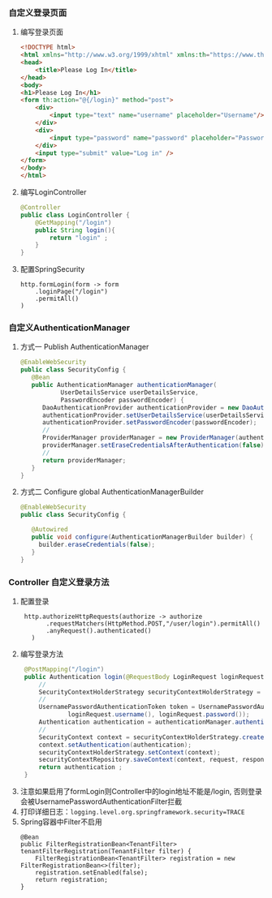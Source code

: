 ### 自定义登录页面
1. 编写登录页面
    ```html
    <!DOCTYPE html>
    <html xmlns="http://www.w3.org/1999/xhtml" xmlns:th="https://www.thymeleaf.org">
    <head>
        <title>Please Log In</title>
    </head>
    <body>
    <h1>Please Log In</h1>
    <form th:action="@{/login}" method="post">
        <div>
            <input type="text" name="username" placeholder="Username"/>
        </div>
        <div>
            <input type="password" name="password" placeholder="Password"/>
        </div>
        <input type="submit" value="Log in" />
    </form>
    </body>
    </html>
    ```
2. 编写LoginController
    ```java
    @Controller
    public class LoginController {
        @GetMapping("/login")
        public String login(){
            return "login" ;
        }
    }
    ```
3. 配置SpringSecurity
    ```text
    http.formLogin(form -> form
        .loginPage("/login")
        .permitAll()
    )
    ```
### 自定义AuthenticationManager 
1. 方式一 Publish AuthenticationManager
   ```java
   @EnableWebSecurity
   public class SecurityConfig {
      @Bean
      public AuthenticationManager authenticationManager(
              UserDetailsService userDetailsService,
              PasswordEncoder passwordEncoder) {
         DaoAuthenticationProvider authenticationProvider = new DaoAuthenticationProvider();
         authenticationProvider.setUserDetailsService(userDetailsService);
         authenticationProvider.setPasswordEncoder(passwordEncoder);
         //
         ProviderManager providerManager = new ProviderManager(authenticationProvider);
         providerManager.setEraseCredentialsAfterAuthentication(false);
         //
         return providerManager;
      }
   }
   ```
2. 方式二 Configure global AuthenticationManagerBuilder
   ```java
   @EnableWebSecurity
   public class SecurityConfig {
   
      @Autowired
	  public void configure(AuthenticationManagerBuilder builder) {
		builder.eraseCredentials(false);
	  }
   }
   ```
### Controller 自定义登录方法
1. 配置登录
   ```text
    http.authorizeHttpRequests(authorize -> authorize
          .requestMatchers(HttpMethod.POST,"/user/login").permitAll()
          .anyRequest().authenticated()
      )
   ```
2. 编写登录方法
   ```java
    @PostMapping("/login")
    public Authentication login(@RequestBody LoginRequest loginRequest, HttpServletRequest request, HttpServletResponse response){
        //
        SecurityContextHolderStrategy securityContextHolderStrategy = SecurityContextHolder.getContextHolderStrategy();
        //
        UsernamePasswordAuthenticationToken token = UsernamePasswordAuthenticationToken.unauthenticated(
                loginRequest.username(), loginRequest.password());
        Authentication authentication = authenticationManager.authenticate(token);
        //
        SecurityContext context = securityContextHolderStrategy.createEmptyContext();
        context.setAuthentication(authentication);
        securityContextHolderStrategy.setContext(context);
        securityContextRepository.saveContext(context, request, response);
        return authentication ;
    }
   ```
3. 注意如果启用了formLogin则Controller中的login地址不能是/login, 否则登录会被UsernamePasswordAuthenticationFilter拦截
4. 打印详细日志：```logging.level.org.springframework.security=TRACE```
5. Spring容器中Filter不启用
   ```text
   @Bean
   public FilterRegistrationBean<TenantFilter> tenantFilterRegistration(TenantFilter filter) {
       FilterRegistrationBean<TenantFilter> registration = new FilterRegistrationBean<>(filter);
       registration.setEnabled(false);
       return registration;
   }
   ```